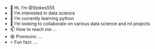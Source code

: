 - 👋 Hi, I’m @Stokes555
- 👀 I’m interested in  data science 
- 🌱 I’m currently learning python
- 💞️ I’m looking to collaborate on various data science and ml projects
- 📫 How to reach me ...
- 😄 Pronouns: ...
- ⚡ Fun fact: ...

<!---
Stokes555/Stokes555 is a ✨ special ✨ repository because its `README.md` (this file) appears on your GitHub profile.
You can click the Preview link to take a look at your changes.
--->
